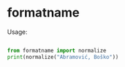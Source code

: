 # formatname

Usage:
```python

from formatname import normalize
print(normalize("Abramović, Boško"))

```
